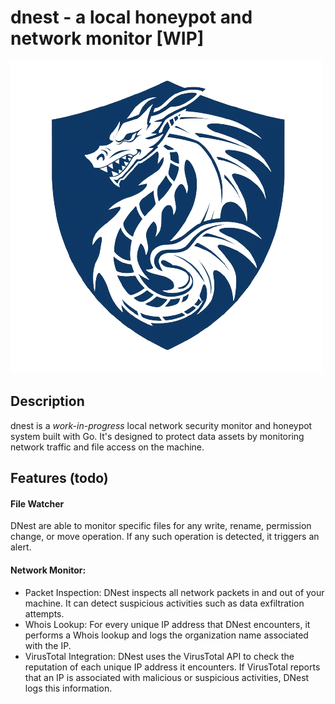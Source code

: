 # dnest - a local honeypot and network monitor [WIP]
![logo](pic/logo.png)
## Description
dnest is a *work-in-progress* local network security monitor and honeypot system built with Go. It's designed to protect data assets by monitoring network traffic and file access on the machine.

## Features (todo)

#### File Watcher
DNest are able to monitor specific files for any write, rename, permission change, or move operation. If any such operation is detected, it triggers an alert.
#### Network Monitor:
- Packet Inspection: DNest inspects all network packets in and out of your machine. It can detect suspicious activities such as data exfiltration attempts.
- Whois Lookup: For every unique IP address that DNest encounters, it performs a Whois lookup and logs the organization name associated with the IP.
- VirusTotal Integration: DNest uses the VirusTotal API to check the reputation of each unique IP address it encounters. If VirusTotal reports that an IP is associated with malicious or suspicious activities, DNest logs this information.

